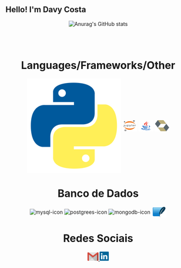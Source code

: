 ## Hello! I'm Davy Costa

<div align="center">

![Anurag's GitHub stats](https://github-readme-stats.vercel.app/api?username=DavyCosta701&show_icons=true&theme=tokyonight)

</div>
<br>

<div  align="center"> 
  <div style="display: inline_block"><br>
    <h1 align="center">Languages/Frameworks/Other</h1>
    <img align="center" alt="typescript-icon"  src="https://github.com/DavyCosta701/DavyCosta701/blob/main/python-icon.png">
    <img align="center" height="30" width="40" alt="typescript-icon"  src="https://github.com/DavyCosta701/DavyCosta701/blob/main/Jupyter-Notebook-EF5w-udy4.png">
    <img align="center" height="30" width="40" alt="typescript-icon"  src="https://github.com/DavyCosta701/DavyCosta701/blob/main/java-icon.png">
    <img align="center" height="30" width="40" alt="typescript-icon"  src="https://github.com/DavyCosta701/DavyCosta701/blob/main/hibernate-icon.svg">
    <h1 align="center">Banco de Dados</h1>
    <img align="center" height="30" width="40" alt="mysql-icon" src="https://github.com/Rfaelsn/Rfaelsn/blob/main/MySQL-Logo.wine.svg">
    <img align="center" height="30" width="40" alt="postgrees-icon" src="https://github.com/Rfaelsn/Rfaelsn/blob/main/PostgreSQL-Logo.wine.svg">
    <img align="center" height="30" width="40" alt="mongodb-icon" src="https://github.com/Rfaelsn/Rfaelsn/blob/main/mongodb-icon.svg">
    <img align="center" height="30" width="40" alt="mongodb-icon" src="https://github.com/DavyCosta701/DavyCosta701/blob/main/Sqlite-square-icon.svg.png">
    
   </div>
    
  
  <h1 align="center">Redes Sociais</h1>
    <a href = "mailto: rafaelnascimentovf6@gmail.com">
      <img width="30" src="gmail.svg">
    </a>
    <a href = "https://www.linkedin.com/in/rafael-nascimento-11b301212/">
      <img width="25" src="linkedin.svg">
    </a>
</div>
  